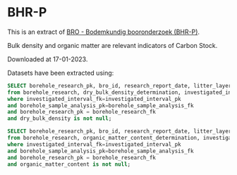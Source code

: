 # BHR-P

This is an extract of [BRO - Bodemkundig booronderzoek (BHR-P)](https://nationaalgeoregister.nl/geonetwork/srv/dut/catalog.search#/metadata/562127a6-0381-46b3-9ed7-10e61ec5ecb5).

Bulk density and organic matter are relevant indicators of Carbon Stock.

Downloaded at 17-01-2023.

Datasets have been extracted using:

```sql
SELECT borehole_research_pk, bro_id, research_report_date, litter_layer_investigated, standardized_location, begin_depth, end_depth, analysis_report_date,  dry_bulk_density_determination.*
from borehole_research, dry_bulk_density_determination, investigated_interval, borehole_sample_analysis
where investigated_interval_fk=investigated_interval_pk
and borehole_sample_analysis_pk=borehole_sample_analysis_fk
and borehole_research_pk = borehole_research_fk 
and dry_bulk_density is not null;
```

```sql
SELECT borehole_research_pk, bro_id, research_report_date, litter_layer_investigated, standardized_location, begin_depth, end_depth, analysis_report_date,  organic_matter_content_determination.*
from borehole_research, organic_matter_content_determination, investigated_interval, borehole_sample_analysis
where investigated_interval_fk=investigated_interval_pk
and borehole_sample_analysis_pk=borehole_sample_analysis_fk
and borehole_research_pk = borehole_research_fk 
and organic_matter_content is not null;
```